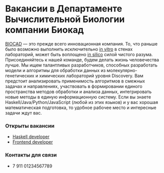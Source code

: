 # Вакансии в Департаменте Вычислительной Биологии компании Биокад

[BIOCAD](https://biocad.ru) — это прежде всего инновационная компания. То, что раньше было возможно выполнить исключительно [in vitro](https://ru.wikipedia.org/wiki/In_vitro) в стенах лабораторий, может быть воплощено [in silico](https://ru.wikipedia.org/wiki/In_silico) силой чистого разума. Присоединяйтесь к нашей команде, будем делать жизнь человечества лучше. Мы ищем талантливых разработчиков, способных разработать модели и алгоритмы для обработки данных из молекулярно-генетических и химических лабораторий уровня Discovery. Вам предстоит анализировать применимость алгоритмов в смежных задачах и направлениях, участвовать в формировании единого пространства методов обработки и анализа данных, интегрировать новые методы в единую информационную систему. Если вы знаете Haskell/Java/Python/JavaScript (любой из этих языков) и у вас хорошая математическая подготовка, то удобное рабочее место и интересные задачи ждут вас.

### Открыты вакансии
  - [Haskell developer](/positions/haskell.md)
  - [Frontend developer](/positions/front.md)

### Контакты для связи
+ 7 911 01234567789
